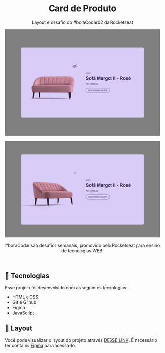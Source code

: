 <h1 align="center"> Card de Produto </h1>

<p align="center">
Layout e desafio do #boraCodar02 da Rocketseat<br/>
</p>

<p align="center">
  <img alt="Imagem do sofá estatico" src="./public/estatico.png">
</p>
<p align="center">
  <img alt="Imagem do sofá girando" src="./public/girando.png">
</p>

<p align="center">
#boraCodar são desafios semanais, promovido pela Rocketseat para ensino de tecnologias WEB. <br/>
</p>



<br>

## 🚀 Tecnologias

Esse projeto foi desenvolvido com as seguintes tecnologias:

- HTML e CSS
- Git e Github
- Figma
- JavaScript

## 🔖 Layout

Você pode visualizar o layout do projeto através [DESSE LINK](https://www.figma.com/community/file/1195050984449538256). É necessário ter conta no [Figma](https://figma.com) para acessá-lo.


